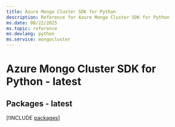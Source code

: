 ```yaml
---
title: Azure Mongo Cluster SDK for Python
description: Reference for Azure Mongo Cluster SDK for Python
ms.date: 08/22/2025
ms.topic: reference
ms.devlang: python
ms.service: mongocluster
---
```

# Azure Mongo Cluster SDK for Python - latest
## Packages - latest
[!INCLUDE [packages](mongo-cluster-index.md)]
